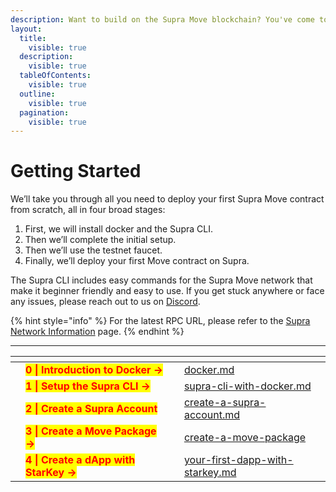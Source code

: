 ```yaml
---
description: Want to build on the Supra Move blockchain? You've come to the right place!
layout:
  title:
    visible: true
  description:
    visible: true
  tableOfContents:
    visible: true
  outline:
    visible: true
  pagination:
    visible: true
---
```


# Getting Started

We’ll take you through all you need to deploy your first Supra Move contract from scratch, all in four broad stages:

1. First, we will install docker and the Supra CLI.
2. Then we’ll complete the initial setup.
3. Then we’ll use the testnet faucet.
4. Finally, we’ll deploy your first Move contract on Supra.&#x20;

The Supra CLI includes easy commands for the Supra Move network that make it beginner friendly and easy to use. If you get stuck anywhere or face any issues, please reach out to us on [Discord](https://www.discord.gg/supralabs).

{% hint style="info" %}
For the latest RPC URL, please refer to the [Supra Network Information](../network-information.md) page.
{% endhint %}

***

<table data-card-size="large" data-view="cards"><thead><tr><th></th><th></th><th></th><th data-hidden data-card-target data-type="content-ref"></th></tr></thead><tbody><tr><td></td><td><mark style="color:red;"><strong>0 | Introduction to Docker →</strong></mark></td><td></td><td><a href="docker.md">docker.md</a></td></tr><tr><td></td><td><mark style="color:red;"><strong>1 | Setup the Supra CLI →</strong></mark></td><td></td><td><a href="supra-cli-with-docker.md">supra-cli-with-docker.md</a></td></tr><tr><td></td><td><mark style="color:red;"><strong>2 | Create a Supra Account</strong></mark></td><td></td><td><a href="create-a-supra-account.md">create-a-supra-account.md</a></td></tr><tr><td></td><td><mark style="color:red;"><strong>3 | Create a Move Package →</strong></mark></td><td></td><td><a href="create-a-move-package/">create-a-move-package</a></td></tr><tr><td></td><td><mark style="color:red;"><strong>4 | Create a dApp with StarKey →</strong></mark></td><td></td><td><a href="your-first-dapp-with-starkey.md">your-first-dapp-with-starkey.md</a></td></tr></tbody></table>
